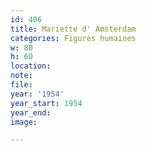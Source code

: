 ```yaml
---
id: 406
title: Mariette d' Amsterdam
categories: Figures humaines
w: 80
h: 60
location:
note:
file:
year: '1954'
year_start: 1954
year_end:
image:

---
```

